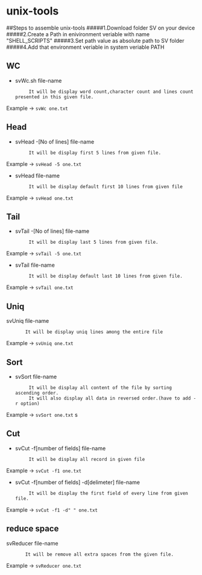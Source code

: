 unix-tools
==========
##Steps to assemble unix-tools
#####1.Download folder SV on your device
#####2.Create a Path in enivironment veriable with name "SHELL_SCRIPTS"
#####3.Set path value as absolute path to SV folder
#####4.Add that environment veriable in system veriable PATH


## WC

* svWc.sh  file-name           

           It will be display word count,character count and lines count presented in this given file.
           
Example ->    `svWc one.txt`


## Head

* svHead -[No of lines]  file-name

           It will be display first 5 lines from given file.
           
Example ->  `svHead -5 one.txt`


* svHead file-name 
           
           It will be display default first 10 lines from given file
           
Example -> `svHead one.txt`


## Tail

* svTail -[No of lines]  file-name

           It will be display last 5 lines from given file.
           
Example ->  `svTail -5 one.txt`


* svTail file-name 
           
           It will be display default last 10 lines from given file.
           
Example -> `svTail one.txt`


## Uniq

svUniq file-name

           It will be display uniq lines among the entire file
           
Example -> `svUniq one.txt`


## Sort

* svSort file-name

           It will be display all content of the file by sorting ascending order.
           It will also display all data in reversed order.(have to add -r option)
           
Example -> `svSort one.txt`
s

## Cut

* svCut -f[number of fields] file-name

           It will be display all record in given file
           
Example -> `svCut -f1 one.txt`


* svCut -f[number of fields] -d[delimeter] file-name


           It will be display the first field of every line from given file.
           
Example -> `svCut -f1 -d" " one.txt`


## reduce space

svReducer file-name

           It will be remove all extra spaces from the given file.
           
Example -> `svReducer one.txt`
